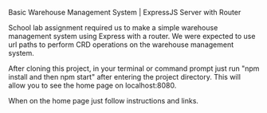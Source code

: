 Basic Warehouse Management System | ExpressJS Server with Router

School lab assignment required us to make a simple warehouse management system using Express with a router.
We were expected to use url paths to perform CRD operations on the warehouse management system.

After cloning this project, in your terminal or command prompt just run "npm install and then npm start" after entering the 
project directory. This will allow you to see the home page on localhost:8080. 

When on the home page just follow instructions and links. 
